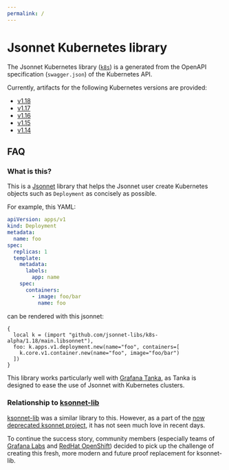 ```yaml
---
permalink: /
---
```


# Jsonnet Kubernetes library

The Jsonnet Kubernetes library ([`k8s`](https://github.com/jsonnet-libs/k8s)) is a generated from the OpenAPI
specification (`swagger.json`) of the Kubernetes API.

Currently, artifacts for the following Kubernetes versions are provided:

- [v1.18](1.18/README.md)
- [v1.17](1.17/README.md)
- [v1.16](1.16/README.md)
- [v1.15](1.15/README.md)
- [v1.14](1.14/README.md)

## FAQ

### What is this?

This is a [Jsonnet](https://jsonnet.org) library that helps the Jsonnet user
create Kubernetes objects such as `Deployment` as concisely as possible.

For example, this YAML:

```yaml
apiVersion: apps/v1
kind: Deployment
metadata:
  name: foo
spec:
  replicas: 1
  template:
    metadata:
      labels:
        app: name
    spec:
      containers:
        - image: foo/bar
          name: foo
```

can be rendered with this jsonnet:

```jsonnet
{
  local k = (import "github.com/jsonnet-libs/k8s-alpha/1.18/main.libsonnet"),
  foo: k.apps.v1.deployment.new(name="foo", containers=[
    k.core.v1.container.new(name="foo", image="foo/bar")
  ])
}
```

This library works particularly well with [Grafana Tanka](https://tanka.dev), as Tanka is
designed to ease the use of Jsonnet with Kubernetes clusters.

### Relationship to [ksonnet-lib](https://github.com/ksonnet/ksonnet-lib)

[ksonnet-lib](https://github.com/ksonnet/ksonnet-lib) was a similar library to this. However,
as a part of the [now deprecated ksonnet project](https://github.com/ksonnet/ksonnet#ksonnet),
it has not seen much love in recent days.

To continue the success story, community members (especially teams of [Grafana
Labs](https://grafana.com) and [RedHat OpenShift](https://www.openshift.com/)) decided to
pick up the challenge of creating this fresh, more modern and future proof replacement for
ksonnet-lib.
